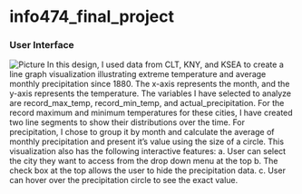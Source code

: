 # info474_final_project
### User Interface
![Picture](D:\学习\UW\info474\info474_final_project\graph)
In this design, I used data from CLT, KNY, and KSEA to create a line graph visualization illustrating 
extreme temperature and average monthly precipitation since 1880. The x-axis represents the month, and 
the y-axis represents the temperature. The variables I have selected to analyze are record_max_temp, 
record_min_temp, and actual_precipitation. For the record maximum and minimum temperatures for these 
cities, I have created two line segments to show their distributions over the time. For precipitation, I chose 
to group it by month and calculate the average of monthly precipitation and present it’s value using the size 
of a circle. This visualization also has the following interactive features:
a. User can select the city they want to access from the drop down menu at the top
b. The check box at the top allows the user to hide the precipitation data.
c. User can hover over the precipitation circle to see the exact value. 
